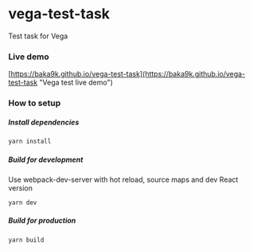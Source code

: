 # vega-test-task
Test task for Vega

### Live demo
[https://baka9k.github.io/vega-test-task](https://baka9k.github.io/vega-test-task "Vega test live demo")

### How to setup
##### Install dependencies
```bash
yarn install
```
##### Build for development
Use webpack-dev-server with hot reload, source maps and dev React version
```bash
yarn dev
```
##### Build for production
```bash
yarn build
```

